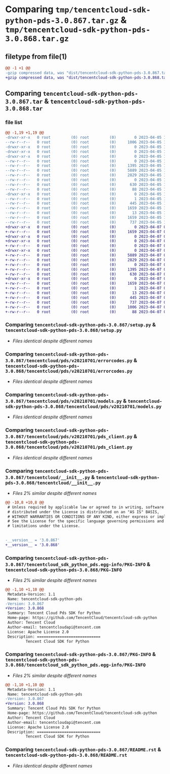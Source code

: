 # Comparing `tmp/tencentcloud-sdk-python-pds-3.0.867.tar.gz` & `tmp/tencentcloud-sdk-python-pds-3.0.868.tar.gz`

## filetype from file(1)

```diff
@@ -1 +1 @@
-gzip compressed data, was "dist/tencentcloud-sdk-python-pds-3.0.867.tar", last modified: Wed Apr  5 16:45:45 2023, max compression
+gzip compressed data, was "dist/tencentcloud-sdk-python-pds-3.0.868.tar", last modified: Fri Apr  7 00:47:13 2023, max compression
```

## Comparing `tencentcloud-sdk-python-pds-3.0.867.tar` & `tencentcloud-sdk-python-pds-3.0.868.tar`

### file list

```diff
@@ -1,19 +1,19 @@
-drwxr-xr-x   0 root         (0) root         (0)        0 2023-04-05 16:45:45.000000 tencentcloud-sdk-python-pds-3.0.867/
--rw-r--r--   0 root         (0) root         (0)     1006 2023-04-05 16:45:44.000000 tencentcloud-sdk-python-pds-3.0.867/setup.py
-drwxr-xr-x   0 root         (0) root         (0)        0 2023-04-05 16:45:45.000000 tencentcloud-sdk-python-pds-3.0.867/tencentcloud/
-drwxr-xr-x   0 root         (0) root         (0)        0 2023-04-05 16:45:45.000000 tencentcloud-sdk-python-pds-3.0.867/tencentcloud/pds/
-drwxr-xr-x   0 root         (0) root         (0)        0 2023-04-05 16:45:45.000000 tencentcloud-sdk-python-pds-3.0.867/tencentcloud/pds/v20210701/
--rw-r--r--   0 root         (0) root         (0)        0 2023-04-05 16:45:44.000000 tencentcloud-sdk-python-pds-3.0.867/tencentcloud/pds/v20210701/__init__.py
--rw-r--r--   0 root         (0) root         (0)     1395 2023-04-05 16:45:44.000000 tencentcloud-sdk-python-pds-3.0.867/tencentcloud/pds/v20210701/errorcodes.py
--rw-r--r--   0 root         (0) root         (0)     5889 2023-04-05 16:45:44.000000 tencentcloud-sdk-python-pds-3.0.867/tencentcloud/pds/v20210701/models.py
--rw-r--r--   0 root         (0) root         (0)     2829 2023-04-05 16:45:44.000000 tencentcloud-sdk-python-pds-3.0.867/tencentcloud/pds/v20210701/pds_client.py
--rw-r--r--   0 root         (0) root         (0)        0 2023-04-05 16:45:44.000000 tencentcloud-sdk-python-pds-3.0.867/tencentcloud/pds/__init__.py
--rw-r--r--   0 root         (0) root         (0)      630 2023-04-05 16:45:44.000000 tencentcloud-sdk-python-pds-3.0.867/tencentcloud/__init__.py
--rw-r--r--   0 root         (0) root         (0)       88 2023-04-05 16:45:45.000000 tencentcloud-sdk-python-pds-3.0.867/setup.cfg
-drwxr-xr-x   0 root         (0) root         (0)        0 2023-04-05 16:45:45.000000 tencentcloud-sdk-python-pds-3.0.867/tencentcloud_sdk_python_pds.egg-info/
--rw-r--r--   0 root         (0) root         (0)        1 2023-04-05 16:45:45.000000 tencentcloud-sdk-python-pds-3.0.867/tencentcloud_sdk_python_pds.egg-info/dependency_links.txt
--rw-r--r--   0 root         (0) root         (0)      445 2023-04-05 16:45:45.000000 tencentcloud-sdk-python-pds-3.0.867/tencentcloud_sdk_python_pds.egg-info/SOURCES.txt
--rw-r--r--   0 root         (0) root         (0)     1659 2023-04-05 16:45:45.000000 tencentcloud-sdk-python-pds-3.0.867/tencentcloud_sdk_python_pds.egg-info/PKG-INFO
--rw-r--r--   0 root         (0) root         (0)       13 2023-04-05 16:45:45.000000 tencentcloud-sdk-python-pds-3.0.867/tencentcloud_sdk_python_pds.egg-info/top_level.txt
--rw-r--r--   0 root         (0) root         (0)     1659 2023-04-05 16:45:45.000000 tencentcloud-sdk-python-pds-3.0.867/PKG-INFO
--rw-r--r--   0 root         (0) root         (0)      737 2023-04-05 16:45:44.000000 tencentcloud-sdk-python-pds-3.0.867/README.rst
+drwxr-xr-x   0 root         (0) root         (0)        0 2023-04-07 00:47:13.000000 tencentcloud-sdk-python-pds-3.0.868/
+-rw-r--r--   0 root         (0) root         (0)     1659 2023-04-07 00:47:13.000000 tencentcloud-sdk-python-pds-3.0.868/PKG-INFO
+drwxr-xr-x   0 root         (0) root         (0)        0 2023-04-07 00:47:13.000000 tencentcloud-sdk-python-pds-3.0.868/tencentcloud/
+drwxr-xr-x   0 root         (0) root         (0)        0 2023-04-07 00:47:13.000000 tencentcloud-sdk-python-pds-3.0.868/tencentcloud/pds/
+-rw-r--r--   0 root         (0) root         (0)        0 2023-04-07 00:47:13.000000 tencentcloud-sdk-python-pds-3.0.868/tencentcloud/pds/__init__.py
+drwxr-xr-x   0 root         (0) root         (0)        0 2023-04-07 00:47:13.000000 tencentcloud-sdk-python-pds-3.0.868/tencentcloud/pds/v20210701/
+-rw-r--r--   0 root         (0) root         (0)     5889 2023-04-07 00:47:13.000000 tencentcloud-sdk-python-pds-3.0.868/tencentcloud/pds/v20210701/models.py
+-rw-r--r--   0 root         (0) root         (0)     2829 2023-04-07 00:47:13.000000 tencentcloud-sdk-python-pds-3.0.868/tencentcloud/pds/v20210701/pds_client.py
+-rw-r--r--   0 root         (0) root         (0)        0 2023-04-07 00:47:13.000000 tencentcloud-sdk-python-pds-3.0.868/tencentcloud/pds/v20210701/__init__.py
+-rw-r--r--   0 root         (0) root         (0)     1395 2023-04-07 00:47:13.000000 tencentcloud-sdk-python-pds-3.0.868/tencentcloud/pds/v20210701/errorcodes.py
+-rw-r--r--   0 root         (0) root         (0)      630 2023-04-07 00:47:13.000000 tencentcloud-sdk-python-pds-3.0.868/tencentcloud/__init__.py
+drwxr-xr-x   0 root         (0) root         (0)        0 2023-04-07 00:47:13.000000 tencentcloud-sdk-python-pds-3.0.868/tencentcloud_sdk_python_pds.egg-info/
+-rw-r--r--   0 root         (0) root         (0)     1659 2023-04-07 00:47:13.000000 tencentcloud-sdk-python-pds-3.0.868/tencentcloud_sdk_python_pds.egg-info/PKG-INFO
+-rw-r--r--   0 root         (0) root         (0)        1 2023-04-07 00:47:13.000000 tencentcloud-sdk-python-pds-3.0.868/tencentcloud_sdk_python_pds.egg-info/dependency_links.txt
+-rw-r--r--   0 root         (0) root         (0)       13 2023-04-07 00:47:13.000000 tencentcloud-sdk-python-pds-3.0.868/tencentcloud_sdk_python_pds.egg-info/top_level.txt
+-rw-r--r--   0 root         (0) root         (0)      445 2023-04-07 00:47:13.000000 tencentcloud-sdk-python-pds-3.0.868/tencentcloud_sdk_python_pds.egg-info/SOURCES.txt
+-rw-r--r--   0 root         (0) root         (0)      737 2023-04-07 00:47:13.000000 tencentcloud-sdk-python-pds-3.0.868/README.rst
+-rw-r--r--   0 root         (0) root         (0)     1006 2023-04-07 00:47:13.000000 tencentcloud-sdk-python-pds-3.0.868/setup.py
+-rw-r--r--   0 root         (0) root         (0)       88 2023-04-07 00:47:13.000000 tencentcloud-sdk-python-pds-3.0.868/setup.cfg
```

### Comparing `tencentcloud-sdk-python-pds-3.0.867/setup.py` & `tencentcloud-sdk-python-pds-3.0.868/setup.py`

 * *Files identical despite different names*

### Comparing `tencentcloud-sdk-python-pds-3.0.867/tencentcloud/pds/v20210701/errorcodes.py` & `tencentcloud-sdk-python-pds-3.0.868/tencentcloud/pds/v20210701/errorcodes.py`

 * *Files identical despite different names*

### Comparing `tencentcloud-sdk-python-pds-3.0.867/tencentcloud/pds/v20210701/models.py` & `tencentcloud-sdk-python-pds-3.0.868/tencentcloud/pds/v20210701/models.py`

 * *Files identical despite different names*

### Comparing `tencentcloud-sdk-python-pds-3.0.867/tencentcloud/pds/v20210701/pds_client.py` & `tencentcloud-sdk-python-pds-3.0.868/tencentcloud/pds/v20210701/pds_client.py`

 * *Files identical despite different names*

### Comparing `tencentcloud-sdk-python-pds-3.0.867/tencentcloud/__init__.py` & `tencentcloud-sdk-python-pds-3.0.868/tencentcloud/__init__.py`

 * *Files 2% similar despite different names*

```diff
@@ -10,8 +10,8 @@
 # Unless required by applicable law or agreed to in writing, software
 # distributed under the License is distributed on an "AS IS" BASIS,
 # WITHOUT WARRANTIES OR CONDITIONS OF ANY KIND, either express or implied.
 # See the License for the specific language governing permissions and
 # limitations under the License.
 
 
-__version__ = '3.0.867'
+__version__ = '3.0.868'
```

### Comparing `tencentcloud-sdk-python-pds-3.0.867/tencentcloud_sdk_python_pds.egg-info/PKG-INFO` & `tencentcloud-sdk-python-pds-3.0.868/PKG-INFO`

 * *Files 2% similar despite different names*

```diff
@@ -1,10 +1,10 @@
 Metadata-Version: 1.1
 Name: tencentcloud-sdk-python-pds
-Version: 3.0.867
+Version: 3.0.868
 Summary: Tencent Cloud Pds SDK for Python
 Home-page: https://github.com/TencentCloud/tencentcloud-sdk-python
 Author: Tencent Cloud
 Author-email: tencentcloudapi@tencent.com
 License: Apache License 2.0
 Description: ============================
         Tencent Cloud SDK for Python
```

### Comparing `tencentcloud-sdk-python-pds-3.0.867/PKG-INFO` & `tencentcloud-sdk-python-pds-3.0.868/tencentcloud_sdk_python_pds.egg-info/PKG-INFO`

 * *Files 2% similar despite different names*

```diff
@@ -1,10 +1,10 @@
 Metadata-Version: 1.1
 Name: tencentcloud-sdk-python-pds
-Version: 3.0.867
+Version: 3.0.868
 Summary: Tencent Cloud Pds SDK for Python
 Home-page: https://github.com/TencentCloud/tencentcloud-sdk-python
 Author: Tencent Cloud
 Author-email: tencentcloudapi@tencent.com
 License: Apache License 2.0
 Description: ============================
         Tencent Cloud SDK for Python
```

### Comparing `tencentcloud-sdk-python-pds-3.0.867/README.rst` & `tencentcloud-sdk-python-pds-3.0.868/README.rst`

 * *Files identical despite different names*

